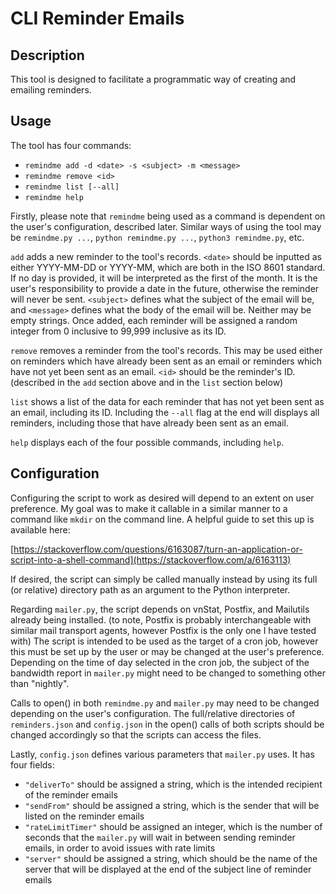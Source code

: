# CLI Reminder Emails

## Description

This tool is designed to facilitate a programmatic way of creating and emailing reminders. 

## Usage

The tool has four commands:
* `remindme add -d <date> -s <subject> -m <message>`
* `remindme remove <id>`
* `remindme list [--all]`
* `remindme help`

Firstly, please note that `remindme` being used as a command is dependent on the user's configuration, described later. Similar ways of using the tool may be `remindme.py ...`, `python remindme.py ...`, `python3 remindme.py`, etc.

`add` adds a new reminder to the tool's records. `<date>` should be inputted as either YYYY-MM-DD or YYYY-MM, which are both in the ISO 8601 standard. If no day is provided, it will be interpreted as the first of the month. It is the user's responsibility to provide a date in the future, otherwise the reminder will never be sent. `<subject>` defines what the subject of the email will be, and `<message>` defines what the body of the email will be. Neither may be empty strings. Once added, each reminder will be assigned a random integer from 0 inclusive to 99,999 inclusive as its ID.

`remove` removes a reminder from the tool's records. This may be used either on reminders which have already been sent as an email or reminders which have not yet been sent as an email. `<id>` should be the reminder's ID. (described in the `add` section above and in the `list` section below)

`list` shows a list of the data for each reminder that has not yet been sent as an email, including its ID. Including the `--all` flag at the end will displays all reminders, including those that have already been sent as an email.

`help` displays each of the four possible commands, including `help`.

## Configuration

Configuring the script to work as desired will depend to an extent on user preference. My goal was to make it callable in a similar manner to a command like `mkdir` on the command line. A helpful guide to set this up is available here:

[https://stackoverflow.com/questions/6163087/turn-an-application-or-script-into-a-shell-command](https://stackoverflow.com/a/6163113)

If desired, the script can simply be called manually instead by using its full (or relative) directory path as an argument to the Python interpreter.

Regarding `mailer.py`, the script depends on vnStat, Postfix, and Mailutils already being installed. (to note, Postfix is probably interchangeable with similar mail transport agents, however Postfix is the only one I have tested with) The script is intended to be used as the target of a cron job, however this must be set up by the user or may be changed at the user's preference. Depending on the time of day selected in the cron job, the subject of the bandwidth report in `mailer.py` might need to be changed to something other than "nightly".

Calls to open() in both `remindme.py` and `mailer.py` may need to be changed depending on the user's configuration. The full/relative directories of `reminders.json` and `config.json` in the open() calls of both scripts should be changed accordingly so that the scripts can access the files.

Lastly, `config.json` defines various parameters that `mailer.py` uses. It has four fields:
* `"deliverTo"` should be assigned a string, which is the intended recipient of the reminder emails
* `"sendFrom"` should be assigned a string, which is the sender that will be listed on the reminder emails
* `"rateLimitTimer"` should be assigned an integer, which is the number of seconds that the `mailer.py` will wait in between sending reminder emails, in order to avoid issues with rate limits
* `"server"` should be assigned a string, which should be the name of the server that will be displayed at the end of the subject line of reminder emails
